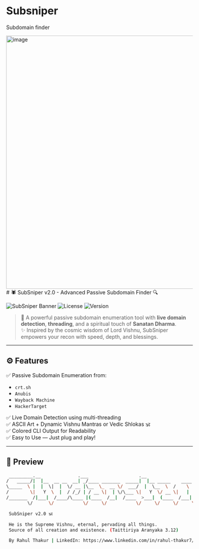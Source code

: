 # Subsniper
Subdomain finder

<img width="684" alt="image" src="https://github.com/user-attachments/assets/2e2424b1-99df-46c3-a0cf-deeaf28e6116" />
# 🕷️ SubSniper v2.0 - Advanced Passive Subdomain Finder 🔍

![SubSniper Banner](https://img.shields.io/badge/Made%20With-%E2%9C%A8%20Python%203-blue?style=for-the-badge)
![License](https://img.shields.io/badge/License-MIT-green?style=for-the-badge)
![Version](https://img.shields.io/badge/SubSniper-v2.0-red?style=for-the-badge)

> 🚩 A powerful passive subdomain enumeration tool with **live domain detection**, **threading**, and a spiritual touch of **Sanatan Dharma**.  
> ✨ Inspired by the cosmic wisdom of Lord Vishnu, SubSniper empowers your recon with speed, depth, and blessings.

---

## ⚙️ Features

✅ Passive Subdomain Enumeration from:
- `crt.sh`  
- `Anubis`  
- `Wayback Machine`  
- `HackerTarget`

✅ Live Domain Detection using multi-threading  
✅ ASCII Art + Dynamic Vishnu Mantras or Vedic Shlokas 🕉️  
✅ Colored CLI Output for Readability  
✅ Easy to Use — Just plug and play!  

---

## 📸 Preview

```bash
 _________.__              .___                   .__              
/   _____/|  |__  __ __  __| _/____ _______  _____|  |__ _____    ____  
\_____  \ |  |  \|  |  \/ __ |\__  \_  __ \/  ___/  |  \__  \  /    \ 
/        \|   Y  \  |  / /_/ | / __ \|  | \/\___ \|   Y  \/ __ \|   |  \
/_______  /|___|  /____/\____ |(____  /__|  /____  >___|  (____  /___|  /
        \/      \/           \/     \/           \/     \/     \/     \/

 SubSniper v2.0 🕉️

 He is the Supreme Vishnu, eternal, pervading all things.
 Source of all creation and existence. (Taittiriya Aranyaka 3.12)

 By Rahul Thakur | LinkedIn: https://www.linkedin.com/in/rahul-thakur7/
